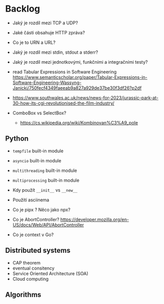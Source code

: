# Backlog

- Jaký je rozdíl mezi TCP a UDP?
- Jaké části obsahuje HTTP zpráva?
- Co je to URN a URL?
- Jaký je rozdíl mezi stdin, stdout a stderr?
- Jaký je rozdíl mezi jednotkovými, funkčními a integračními testy?

- read Tabular Expressions in Software Engineering
  https://www.semanticscholar.org/paper/Tabular-Expressions-in-Software-Engineering-Wassyng-Janicki/750fecf4349faeeab9a827a929de37be30f3df26?p2df
- https://www.southwales.ac.uk/news/news-for-2023/jurassic-park-at-30-how-its-cgi-revolutionised-the-film-industry/
- ComboBox vs SelectBox?
  - https://cs.wikipedia.org/wiki/Kombinovan%C3%A9_pole

## Python 

- `tempfile` built-in module
- `asyncio` built-in module
- `multithreading` built-in module
- `multiprocessing` built-in module

- Kdy použít `__init__` vs `__new__`

- Použití asciinema

- Co je pipx ? Něco jako npx?

- Co je AbortController? https://developer.mozilla.org/en-US/docs/Web/API/AbortController
- Co je context v Go?

## Distributed systems

- CAP theorem
- eventual consitency
- Service Oriented Architecture (SOA)
- Cloud computing

## Algorithms
